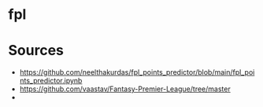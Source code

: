 # fpl


# Sources
- https://github.com/neelthakurdas/fpl_points_predictor/blob/main/fpl_points_predictor.ipynb 
- https://github.com/vaastav/Fantasy-Premier-League/tree/master 
- 